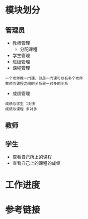 # 模块划分
## 管理员
- 教师管理
    - 分配课程
- 学生管理
- 班级管理
- 课程管理

```
一个老师教一门课，但是一门课可以有多个老师
教师与课程之间的关系是一对多的关系
```
- 成绩管理
```
成绩与学生 1对多
成绩与课程 多对多
```

## 教师

## 学生
- 查看自己所上的课程
- 查看自己上的课程的成绩


# 工作进度

# 参考链接

